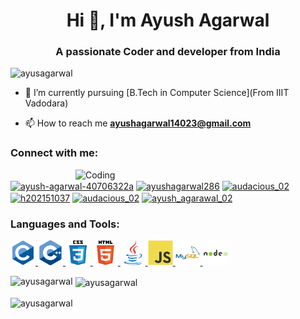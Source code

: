 <h1 align="center">Hi 👋, I'm Ayush Agarwal</h1>
<h3 align="center">A passionate Coder and developer from India</h3>

<p align="left"> <img src="https://komarev.com/ghpvc/?username=ayusagarwal&label=Profile%20views&color=0e75b6&style=flat" alt="ayusagarwal" /> </p>

- 🔭 I’m currently pursuing [B.Tech in Computer Science](From IIIT Vadodara)

- 📫 How to reach me **ayushagarwal14023@gmail.com**

<h3 align="left">Connect with me:</h3>
<img align="right" alt="Coding" width="400" src=https://encrypted-tbn0.gstatic.com/images?q=tbn:ANd9GcTJsKZVppBhshJBN6_RHp9luylwz4eQO4I8Tg&usqp=CAU
<p align="left">
<a href="https://linkedin.com/in/ayush-agarwal-40706322a" target="blank"><img align="center" src="https://raw.githubusercontent.com/rahuldkjain/github-profile-readme-generator/master/src/images/icons/Social/linked-in-alt.svg" alt="ayush-agarwal-40706322a" height="30" width="40" /></a>
<a href="https://instagram.com/ayushagarwal286" target="blank"><img align="center" src="https://raw.githubusercontent.com/rahuldkjain/github-profile-readme-generator/master/src/images/icons/Social/instagram.svg" alt="ayushagarwal286" height="30" width="40" /></a>
<a href="https://www.codechef.com/users/audacious_02" target="blank"><img align="center" src="https://cdn.jsdelivr.net/npm/simple-icons@3.1.0/icons/codechef.svg" alt="audacious_02" height="30" width="40" /></a>
<a href="https://www.hackerrank.com/h202151037" target="blank"><img align="center" src="https://raw.githubusercontent.com/rahuldkjain/github-profile-readme-generator/master/src/images/icons/Social/hackerrank.svg" alt="h202151037" height="30" width="40" /></a>
<a href="https://codeforces.com/profile/audacious_02" target="blank"><img align="center" src="https://raw.githubusercontent.com/rahuldkjain/github-profile-readme-generator/master/src/images/icons/Social/codeforces.svg" alt="audacious_02" height="30" width="40" /></a>
<a href="https://www.leetcode.com/ayush_agarawal_02" target="blank"><img align="center" src="https://raw.githubusercontent.com/rahuldkjain/github-profile-readme-generator/master/src/images/icons/Social/leet-code.svg" alt="ayush_agarawal_02" height="30" width="40" /></a>
</p>

<h3 align="left">Languages and Tools:</h3>
<p align="left"> <a href="https://www.cprogramming.com/" target="_blank" rel="noreferrer"> <img src="https://raw.githubusercontent.com/devicons/devicon/master/icons/c/c-original.svg" alt="c" width="40" height="40"/> </a> <a href="https://www.w3schools.com/cpp/" target="_blank" rel="noreferrer"> <img src="https://raw.githubusercontent.com/devicons/devicon/master/icons/cplusplus/cplusplus-original.svg" alt="cplusplus" width="40" height="40"/> </a> <a href="https://www.w3schools.com/css/" target="_blank" rel="noreferrer"> <img src="https://raw.githubusercontent.com/devicons/devicon/master/icons/css3/css3-original-wordmark.svg" alt="css3" width="40" height="40"/> </a> <a href="https://www.w3.org/html/" target="_blank" rel="noreferrer"> <img src="https://raw.githubusercontent.com/devicons/devicon/master/icons/html5/html5-original-wordmark.svg" alt="html5" width="40" height="40"/> </a> <a href="https://www.java.com" target="_blank" rel="noreferrer"> <img src="https://raw.githubusercontent.com/devicons/devicon/master/icons/java/java-original.svg" alt="java" width="40" height="40"/> </a> <a href="https://developer.mozilla.org/en-US/docs/Web/JavaScript" target="_blank" rel="noreferrer"> <img src="https://raw.githubusercontent.com/devicons/devicon/master/icons/javascript/javascript-original.svg" alt="javascript" width="40" height="40"/> </a> <a href="https://www.mysql.com/" target="_blank" rel="noreferrer"> <img src="https://raw.githubusercontent.com/devicons/devicon/master/icons/mysql/mysql-original-wordmark.svg" alt="mysql" width="40" height="40"/> </a> <a href="https://nodejs.org" target="_blank" rel="noreferrer"> <img src="https://raw.githubusercontent.com/devicons/devicon/master/icons/nodejs/nodejs-original-wordmark.svg" alt="nodejs" width="40" height="40"/> </a> </p>

<p><img align="left" src="https://github-readme-stats.vercel.app/api/top-langs?username=ayusagarwal&show_icons=true&locale=en&layout=compact" alt="ayusagarwal" /></p>

<p>&nbsp;<img align="center" src="https://github-readme-stats.vercel.app/api?username=ayusagarwal&show_icons=true&locale=en" alt="ayusagarwal" /></p>

<p><img align="center" src="https://github-readme-streak-stats.herokuapp.com/?user=ayusagarwal&" alt="ayusagarwal" /></p>
